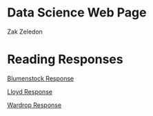# Data Science Web Page

Zak Zeledon

# Reading Responses
[Blumenstock Response](https://szzeledon.github.io/workshop3/Blumenstock)

[Lloyd Response](https://github.com/szzeledon/workshop3/blob/master/T.%20Lloyd%20Response)

[Wardrop Response](https://github.com/szzeledon/workshop3/blob/master/Wardrop%20Response.md)
